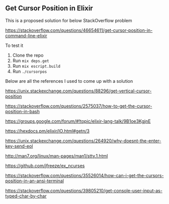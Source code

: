 ## Get Cursor Position in Elixir

This is a proposed solution for below StackOverflow problem

https://stackoverflow.com/questions/46654611/get-cursor-position-in-command-line-elixir

To test it 

1. Clone the repo
2. Run `mix deps.get`
3. Run `mix escript.build`
4. Run `./cursorpos`

Below are all the references I used to come up with a solution

https://unix.stackexchange.com/questions/88296/get-vertical-cursor-position

https://stackoverflow.com/questions/2575037/how-to-get-the-cursor-position-in-bash

https://groups.google.com/forum/#!topic/elixir-lang-talk/9B1oe3KgjnE

https://hexdocs.pm/elixir/IO.html#getn/3

https://unix.stackexchange.com/questions/264920/why-doesnt-the-enter-key-send-eol

http://man7.org/linux/man-pages/man1/stty.1.html

https://github.com/jfreeze/ex_ncurses

https://stackoverflow.com/questions/35526014/how-can-i-get-the-cursors-position-in-an-ansi-terminal

https://stackoverflow.com/questions/39805210/get-console-user-input-as-typed-char-by-char
